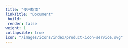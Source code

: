 ```yaml
---
title: "使用指南"
linkTitle: "Document"
_build:
 render: false 
weight: 1
collapsible: true
icon: "/images/icons/index/product-icon-service.svg"
---
```


